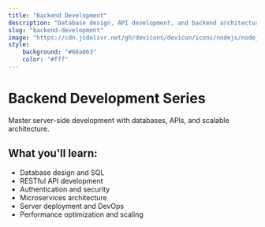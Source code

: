```yaml
---
title: "Backend Development"
description: "Database design, API development, and backend architecture patterns"
slug: "backend-development"
image: "https://cdn.jsdelivr.net/gh/devicons/devicon/icons/nodejs/nodejs-original.svg"
style:
    background: "#68a063"
    color: "#fff"
---
```


# Backend Development Series

Master server-side development with databases, APIs, and scalable architecture.

## What you'll learn:
- Database design and SQL
- RESTful API development
- Authentication and security
- Microservices architecture
- Server deployment and DevOps
- Performance optimization and scaling